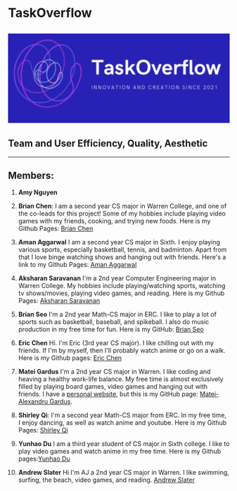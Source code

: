 # TaskOverflow

## [![brand image](branding/taskoverflow.png)](branding/taskoverflow.mp4)

## Team and User Efficiency, Quality, Aesthetic

---
## Members:
1. **Amy Nguyen**
2. **Brian Chen**: 
I am a second year CS major in Warren College, and one of the co-leads for this project! Some of my hobbies include playing video games with my friends, cooking, and trying new foods. Here is my Github Pages: [Brian Chen](https://brichen.github.io/brian/)
3. **Aman Aggarwal**
I am a second year CS major in Sixth. I enjoy playing various sports, especially basketball, tennis, and badminton. Apart from that I love binge watching shows and hanging out with friends. Here's a link to my Github Pages: [Aman Aggarwal](https://amankaggarwal.github.io/CSE110-lab1/)

4. **Aksharan Saravanan**
I'm a 2nd year Computer Engineering major in Warren College. My hobbies include playing/watching sports, watching tv shows/movies, playing video games, and reading. Here is my Github Pages: [Aksharan Saravanan](https://aksharans.github.io/CSE110_Lab1/)
5. **Brian Seo** I'm a 2nd year Math-CS major in ERC. I like to play a lot of sports such as basketball, baseball, and spikeball. I also do music production in my free time for fun. Here is my GitHub: [Brian Seo](https://brianseo718.github.io/lab1-cse110/)
6. **Eric Chen**
Hi.  I'm Eric (3rd year CS major).  I like chilling out with my friends.  If I'm by myself, then I'll probably watch anime or go on a walk.  Here is my Github pages: [Eric Chen](https://erc003.github.io/cse110Page/)
7. **Matei Gardus** I'm a 2nd year CS major in Warren. I like coding and heaving a healthy work-life balance. My free time is almost exclusively filled by playing board games, video games and hanging out with friends. I have a [personal website](https://stormhub.io), but this is my GitHub page: [Matei-Alexandru Gardus](https://stormfirefox1.github.io/CSE110-Lab1/).
8. **Shirley Qi**: 
I'm a second year Math-CS major from ERC. In my free time, I enjoy dancing, as well as watch anime and youtube. Here is my Github Pages: [Shirley Qi](https://sq19.github.io/shirley.github.io/)
9.  **Yunhao Du** I am a third year student of CS major in Sixth college. I like to play video games and watch anime in my free time. Here is my Github pages:[Yunhao Du](https://github.com/xuanyuanhaotian/CSE110_lab1)
11.  **Andrew Slater** Hi I'm AJ a 2nd year CS major in Warren. I like swimming, surfing, the beach, video games, and reading. [Andrew Slater](https://ajslaterhb2000.github.io/PagesProject/)

